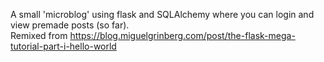 A small 'microblog' using flask and SQLAlchemy where you can login and view premade posts (so far).  
Remixed from https://blog.miguelgrinberg.com/post/the-flask-mega-tutorial-part-i-hello-world
